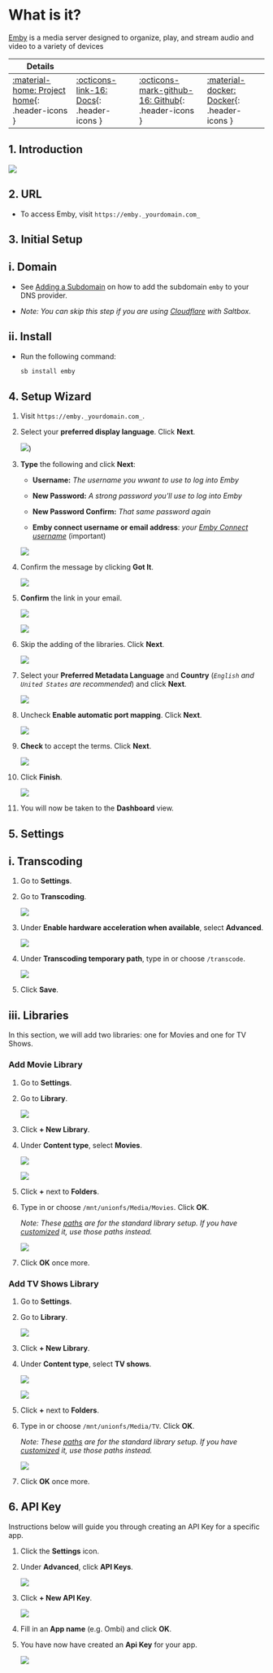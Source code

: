 # What is it?

[Emby](https://emby.media) is a media server designed to organize, play, and stream audio and video to a variety of devices

| Details     |             |             |             |
|-------------|-------------|-------------|-------------|
| [:material-home: Project home](https://emby.media){: .header-icons } | [:octicons-link-16: Docs](https://support.emby.media/support/home){: .header-icons } | [:octicons-mark-github-16: Github](https://github.com/MediaBrowser/Emby){: .header-icons } | [:material-docker: Docker](https://hub.docker.com/r/emby/embyserver){: .header-icons }|

## 1. Introduction

![](../images/emby/emby-splash.jpg)

## 2. URL

- To access Emby, visit `https://emby._yourdomain.com_`

## 3. Initial Setup

## i. Domain

- See [Adding a Subdomain](../reference/subdomain.md) on how to add the subdomain `emby` to your DNS provider.

- _Note: You can skip this step if you are using [Cloudflare](../reference/domain.md#cloudflare) with Saltbox._

## ii. Install

- Run the following command:

    ```bash
    sb install emby
    ```

## 4. Setup Wizard

1. Visit `https://emby._yourdomain.com_`.

1. Select your **preferred display language**. Click **Next**.

   ![](../images/emby/emby-welcome-english.png))

1. **Type** the following and click **Next**:

    - **Username:** _The username you wwant to use to log into Emby_

    - **New Password:** _A strong password you'll use to log into Emby_

    - **New Password Confirm:** _That same password again_

    - **Emby connect username or email address**: _your [Emby Connect username](https://emby.media/connect)_ (important)

   ![](../images/emby/emby-firstuser.png)

1. Confirm the message by clicking **Got It**.

   ![](../images/emby/emby-added.png)

1. **Confirm** the link in your email.

   ![](../images/emby/emby-confirm-link.png)

   ![](../images/emby/emby-link-accepted.png)

2. Skip the adding of the libraries. Click **Next**.

   ![](../images/emby/emby-setup-media-libs.png)

3. Select your **Preferred Metadata Language** and **Country** (_`English` and `United States` are recommended_) and click **Next**.

   ![](../images/emby/emby-preferred-metadata.png)

4. Uncheck **Enable automatic port mapping**. Click **Next**.

   ![](../images/emby/emby-config-remote-access.png)

5. **Check** to accept the terms. Click **Next**.

   ![](../images/emby/emby-terms.png)

6. Click **Finish**.

   ![](../images/emby/emby-done.png)

7. You will now be taken to the **Dashboard** view.

## 5. Settings

## i. Transcoding

1. Go to **Settings**.

1. Go to **Transcoding**.

   ![](../images/emby/emby-transcoding.png)

1. Under **Enable hardware acceleration when available**, select **Advanced**.

   ![](../images/emby/emby-transcoding-advanced.png)

2. Under **Transcoding temporary path**, type in or choose `/transcode`.

   ![](../images/emby/emby-transcoding-hardware-path.png)

3. Click **Save**.

## iii. Libraries

In this section, we will add two libraries: one for Movies and one for TV Shows.

### Add Movie Library

1. Go to **Settings**.

1. Go to **Library**.

   ![](../images/emby/emby-setup-media-libs.png)

1. Click **+ New Library**.

1. Under **Content type**, select **Movies**.

   ![](../images/emby/emby-new-library.png)

   ![](../images/emby/emby-new-library-movie-name.png)

1. Click **+** next to **Folders**.

1. Type in or choose `/mnt/unionfs/Media/Movies`. Click **OK**.

   _Note: These [paths](../saltbox/basics/paths.md) are for the standard library setup. If you have [customized](../reference/customizing-plex-libs.md) it, use those paths instead._

   ![](../images/emby/emby-new-library-movie-path.png)

2. Click **OK** once more.

### Add TV Shows Library

1. Go to **Settings**.

1. Go to **Library**.

   ![](../images/emby/emby-setup-media-libs.png)

1. Click **+ New Library**.

1. Under **Content type**, select **TV shows**.

   ![](../images/emby/emby-new-library.png)

   ![](../images/emby/emby-new-library-tv-name.png)

1. Click **+** next to **Folders**.

1. Type in or choose `/mnt/unionfs/Media/TV`. Click **OK**.

   _Note: These [paths](../saltbox/basics/paths.md) are for the standard library setup. If you have [customized](../reference/customizing-plex-libs.md) it, use those paths instead._

   ![](../images/emby/emby-new-library-tv-path.png)

2. Click **OK** once more.

## 6. API Key

Instructions below will guide you through creating an API Key for a specific app.

1. Click the **Settings** icon.

2. Under **Advanced**, click **API Keys**.

   ![](../images/emby/emby-new-api-key.png)

3. Click **+ New API Key**.

   ![](../images/emby/emby-new-api-key-name.png)

4. Fill in an **App name** (e.g. Ombi) and click **OK**.

5. You have now have created an **Api Key** for your app.

   ![](../images/emby/emby-new-api-show.png)
